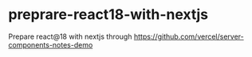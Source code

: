 # preprare-react18-with-nextjs
Prepare react@18 with nextjs through https://github.com/vercel/server-components-notes-demo
